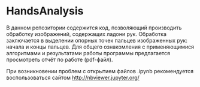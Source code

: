 # HandsAnalysis

В данном репозитории содержится код, позволяющий производить обработку изображений, содержащих ладони рук. Обработка заключается в выделении опорных точек пальцев изображенных рук: начала и концы пальцев.
Для общего ознакомления с применяющимися алгоритмами и результатами работы программы предлагается просмотреть отчёт по работе (pdf-файл).

При возникновении проблем с открытием файлов .ipynb рекомендуется воспользоваться сайтом http://nbviewer.jupyter.org/
